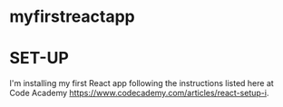 # myfirstreactapp

# SET-UP
I'm installing my first React app following the instructions listed here at Code Academy https://www.codecademy.com/articles/react-setup-i.
